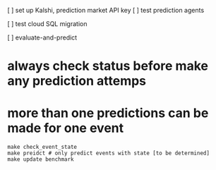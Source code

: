 [ ] set up Kalshi, prediction market API key 
[ ] test prediction agents 

[ ] test cloud SQL migration 

[ ] evaluate-and-predict 

# always check status before make any prediction attemps
# more than one predictions can be made for one event 

    make check_event_state 
    make preidct # only predict events with state [to be determined] 
    make update benchmark 